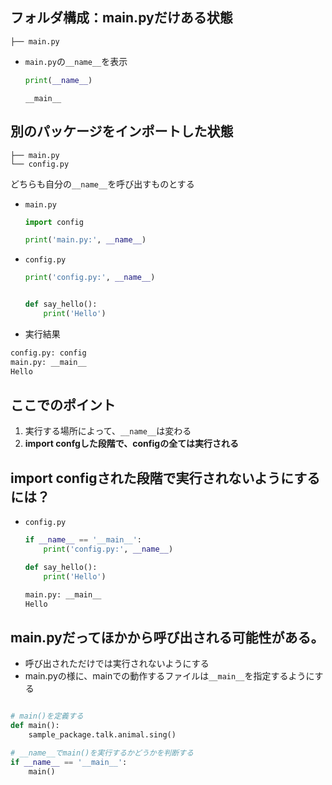 ## フォルダ構成：main.pyだけある状態

```
├── main.py
```

- `main.py`の`__name__`を表示

    ```python:main.py
    print(__name__)
    ```
    ```sh:結果
    __main__
    ```
    

## 別のパッケージをインポートした状態

```
├── main.py
└── config.py
```

どちらも自分の`__name__`を呼び出すものとする

- `main.py`
    ```python 
    import config

    print('main.py:', __name__)
    ```

- `config.py`
    ```python
    print('config.py:', __name__)


    def say_hello():
        print('Hello')
    ```
    
- 実行結果
```sh
config.py: config
main.py: __main__
Hello
```

## ここでのポイント
1. 実行する場所によって、`__name__`は変わる
2. **import confgした段階で、configの全ては実行される**



## import configされた段階で実行されないようにするには？

- `config.py`
    ```python
    if __name__ == '__main__':
        print('config.py:', __name__)

    def say_hello():
        print('Hello')

    ```
    
    ```sh
    main.py: __main__
    Hello
    ```


## main.pyだってほかから呼び出される可能性がある。

- 呼び出されただけでは実行されないようにする
- main.pyの様に、mainでの動作するファイルは`__main__`を指定するようにする


```python 

# main()を定義する
def main():
    sample_package.talk.animal.sing()

# __name__でmain()を実行するかどうかを判断する
if __name__ == '__main__':
    main()
```